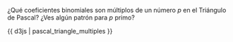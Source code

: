 ¿Qué coeficientes binomiales son múltiplos de un número $p$ en el Triángulo de Pascal? ¿Ves algún patrón para $p$ primo?

{{ d3js | pascal_triangle_multiples }}